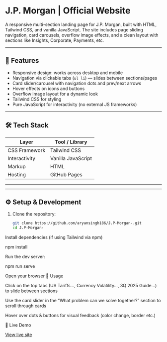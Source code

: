 # J.P. Morgan | Official Website

A responsive multi-section landing page for J.P. Morgan, built with HTML, Tailwind CSS, and vanilla JavaScript. The site includes page sliding navigation, card carousels, overflow image effects, and a clean layout with sections like Insights, Corporate, Payments, etc.

---

## 🚀 Features

- Responsive design: works across desktop and mobile  
- Navigation via clickable tabs (`ul li`) — slides between sections/pages  
- Card slider/carousel with navigation dots and prev/next arrows  
- Hover effects on icons and buttons  
- Overflow image layout for a dynamic look  
- Tailwind CSS for styling  
- Pure JavaScript for interactivity (no external JS frameworks)

---

## 🛠️ Tech Stack

| Layer         | Tool / Library          |
|----------------|--------------------------|
| CSS Framework  | Tailwind CSS            |
| Interactivity  | Vanilla JavaScript       |
| Markup         | HTML                    |
| Hosting        | GitHub Pages            |

---


---

## ⚙️ Setup & Development

1. Clone the repository:  
   ```bash
   git clone https://github.com/aryansingh186/J.P-Morgan-.git
   cd J.P-Morgan-

Install dependencies (if using Tailwind via npm)

npm install


Run the dev server:

npm run serve


Open your browser
🧩 Usage

Click on the top tabs (US Tariffs…, Currency Volatility…, 3Q 2025 Guide…) to slide between sections

Use the card slider in the “What problem can we solve together?” section to scroll through cards

Hover over dots & buttons for visual feedback (color change, border etc.)

🔗 Live Demo

[View live site](https://aryansingh186.github.io/J.P-Morgan-/)

